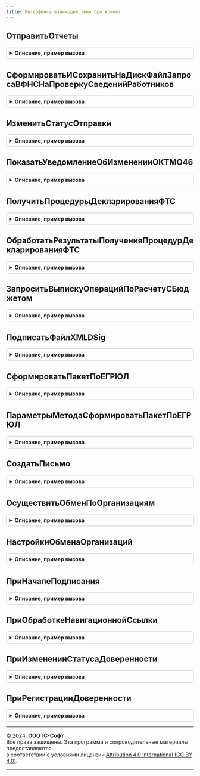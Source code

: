 ```yaml
---
title: Интерфейсы взаимодействия бро клиент
---
```



## ОтправитьОтчеты
<details style="margin: 1em 0; padding: 0.5em; border: 1px solid #ccc; border-radius: 6px;">

<summary style="font-weight: bold; cursor: pointer;">Описание, пример вызова</summary>

```bsl

// Групповая отправка отчетов
//
// Параметры:
//  ВыполняемоеОповещение	 - ОписаниеОповещения - описание оповещения, вызываемого после завершения отправки.
//  Ссылки					 - Массив - Массив ссылок на рег. отчеты.
//
Процедура ОтправитьОтчеты(ВыполняемоеОповещение, Ссылки) Экспорт
```

Пример вызова
```bsl
ИнтерфейсыВзаимодействияБРОКлиент.ОтправитьОтчеты(ВыполняемоеОповещение, Ссылки) 
```
</details>

## СформироватьИСохранитьНаДискФайлЗапросаВФНСНаПроверкуСведенийРаботников
<details style="margin: 1em 0; padding: 0.5em; border: 1px solid #ccc; border-radius: 6px;">

<summary style="font-weight: bold; cursor: pointer;">Описание, пример вызова</summary>

```bsl

// Процедура создает и записывает на диск файл(-ы) для представления в налоговую инспекцию
// запроса работодателя на проверку ИНН, ФИО, СНИЛС работающих лиц в электронной форме.
//
// Параметры:
//  СтруктураПараметров - Структура - варианты свойств:
//     Вариант 1:
//        * Организация - СправочникСсылка.Организации - организация, по работникам
//                        которой будут формироваться сведения для файла;
//        * ДатаПодписи - Дата - дата, на которую будут формироваться сведения для файла;
//        * РазмерПачки - Число - допустимое количество физических лиц в одном файле
//                        (необязательный параметр, по умолчанию допустимое количество равно 200;
//                        в случае превышения, будет записано необходимое количество файлов).
//     Вариант 2:
//        * РасчетПоСтраховымВзносам - ДокументСсылка.РегламентированныйОтчет - документ,
//                        по данным которого будут формироваться сведения для файла;
//        * РазмерПачки - Число - допустимое количество физических лиц в одном файле
//                        (необязательный параметр, по умолчанию допустимое количество равно 200;
//                        в случае превышения, будет записано необходимое количество файлов).
//
Процедура СформироватьИСохранитьНаДискФайлЗапросаВФНСНаПроверкуСведенийРаботников(СтруктураПараметров) Экспорт
```

Пример вызова
```bsl
ИнтерфейсыВзаимодействияБРОКлиент.СформироватьИСохранитьНаДискФайлЗапросаВФНСНаПроверкуСведенийРаботников(СтруктураПараметров) 
```
</details>

## ИзменитьСтатусОтправки
<details style="margin: 1em 0; padding: 0.5em; border: 1px solid #ccc; border-radius: 6px;">

<summary style="font-weight: bold; cursor: pointer;">Описание, пример вызова</summary>

```bsl

// Процедура предназначена для установки вручную статуса отправки из экранных форм объектов,
// отображаемых на закладке "Отчеты" формы "1С-Отчетность", путем выбора значения из выпадающего списка.
//
// Параметры:
//  ПараметрыИзменения - Структура со свойствами:
//    "Форма" - ФормаКлиентскогоПриложения - форма регл. отчета или уведомления о спецрежимах налогообложения;
//    "Организация" - СправочникСсылка.Организации - организация;
//    "КонтролирующийОрган" - Перечисление.ТипыКонтролирующихОрганов - контролирующий орган;
//    "ТекстВопроса" (необязательный) - Строка - текст предупреждения при попытке установить статус "Сдано".
//
Процедура ИзменитьСтатусОтправки(ПараметрыИзменения) Экспорт
```

Пример вызова
```bsl
ИнтерфейсыВзаимодействияБРОКлиент.ИзменитьСтатусОтправки(ПараметрыИзменения) 
```
</details>

## ПоказатьУведомлениеОбИзмененииОКТМО46
<details style="margin: 1em 0; padding: 0.5em; border: 1px solid #ccc; border-radius: 6px;">

<summary style="font-weight: bold; cursor: pointer;">Описание, пример вызова</summary>

```bsl

// Показывает организациям из Московской области уведомление об изменении ОКТМО в 2018 году.
//
// Параметры:
//   Организация - СправочникСсылка.Организации - ссылка на организацию для которой нужно вывести уведомление.
//   ОповещениеПродолжения - ОписаниеОповещения - описание оповещения, вызываемого после закрытия формы.
//
Процедура ПоказатьУведомлениеОбИзмененииОКТМО46(Организация, ОповещениеПродолжения = Неопределено) Экспорт
```

Пример вызова
```bsl
ИнтерфейсыВзаимодействияБРОКлиент.ПоказатьУведомлениеОбИзмененииОКТМО46(Организация, ОповещениеПродолжения);
```
</details>

## ПолучитьПроцедурыДекларированияФТС
<details style="margin: 1em 0; padding: 0.5em; border: 1px solid #ccc; border-radius: 6px;">

<summary style="font-weight: bold; cursor: pointer;">Описание, пример вызова</summary>

```bsl

// Возвращает процедуры таможенного декларирования на сайте ФТС edata.customs.ru,
// при необходимости, запрашивает логин и пароль портала ФТС и может запомнить их в 1С-Отчетности.
//
// Параметры:
//   ОповещениеОЗавершении - ОписаниеОповещения - описание процедуры, принимающей результат.
//     Результат - структура дополнительных параметров получения при РежимыРаботы.ТолькоПолучитьНастройки = Истина,
//       включает элементы "ПараметрыОтправки" и "ПараметрыСоединения" для вызова функции
//       "ИнтерфейсыВзаимодействияБРОВызовСервера.ПолучитьПроцедурыДекларированияФТСССервера", иначе Массив:
//       * РегистрационныйНомер  - Строка - пример: "10013160/160620/0302033", "null" - не задан
//                                          (для выпущенных и зарегистрированных ДТ всегда задан)
//       * ДатаСоздания          - Строка - пример: "2020-06-16T17:26:16";
//       * ТипПроцедуры          - Строка - пример: "ЭК 10", "ИМ 40", число кода процедуры согласно классификатору
//                                          в решении Комиссии Таможенного союза от 20.09.2010 N 378
//                                          (ред. от 21.04.2020) "О классификаторах, используемых для заполнения
//                                          таможенных документов", приложении 1
//                                          http://www.consultant.ru/document/cons_doc_LAW_105110/ec01d1f8f765126d090770e15d2f714e88c4bc67/
//       * Статус                - Строка - пример: "10", у старых ДТ пустая строка; классификатор статусов
//                                          есть в решении Комиссии Таможенного союза от 20.09.2010 N 378
//                                          (ред. от 21.04.2020) "О классификаторах, используемых для заполнения
//                                          таможенных документов", приложении 14
//                                          http://www.consultant.ru/document/cons_doc_LAW_105110/6b14436828c8d727b30feb8feaf7b8f9585b03cd/
//           Только для РежимПолучения = "":
//       * Примечание            - Строка.
//           Только для РежимПолучения = "ВыпущенныеДТ":
//       * ВсегоТоваровМест      - Строка - пример: "3/2"
//       * ОбщаяСтоимость        - Строка - пример: "8 620 403,79 RUB"
//       * ДатаРешения           - Строка - пример: "16.06.2020"
//       * Отправитель           - Строка - пример: ""MICROSOFT IRELAND OPERATIONS LTD" СО СКЛАДА "TEST" ИНН  КПП "
//       * Получатель            - Строка - пример: "ООО "Тест" ИНН 9620030509 КПП 962001001"
//       * СтранаОтправления     - Строка - пример: "НИДЕРЛАНДЫ"
//       * СтранаНазначения      - Строка - пример: "РОССИЯ"
//       * СтранаПроисхождения   - Строка - пример: "РАЗНЫЕ", "КИТАЙ"
//       * ОтветственныйЗаФинУрегулирование - Строка - пример: "ООО "Тест" ИНН 9620030509 КПП 962001001" (при импорте)
//       * Идентификатор         - Строка - пример: "f9c0e49e-f5b8-3e27-b9b4-84fdf001985c"
//       * ПроцедураВЛК          - Строка - пример: "null"
//       * ДатаРегистрации       - Строка - пример: "2020-06-16T00:00:00"
//       * КодРегистрации        - Строка - пример: "10015160"
//       * ПорядковыйНомер       - Строка - пример: "0305033"
//       * Декларант             - Строка - пример: "ООО "Тест" ИНН 9620030509 КПП 962001001"
//       * ИмяОтправителя        - Строка - пример: ""MICROSOFT IRELAND OPERATIONS LTD" СО СКЛАДА "TEST""
//       * ИмяПолучателя         - Строка - пример: "ООО "Тест""
//       * Модель                - Строка - пример: "AUDRequest"
//       * ИмяСтатуса            - Строка - пример: "Saved"
//       * Версия                - Строка - пример: "4.2.0/1.0.0"
//   Организация           - СправочникСсылка.Организации - ссылка на организацию,
//                                                          настройки обмена с ФТС которой используются.
//   РежимПолучения        - Строка - "ВыпущенныеДТ" для выпущенных и зарегистриорванных деклараций на товары,
//                                    примеры результатов приведены для этого варианта;
//                                  - "" для заводимых вручную в личном кабинете ФТС процедур декларирования.
//   Отборы - Структура с необязательными свойствами, по которым выполняется отбор, если свойства присутствуют, заданы:
//     * ТипПроцедуры         - Строка - "ЭК" - экспорт, "ИМ" - импорт;
//     * ДатаРешенияС         - Дата;
//     * ДатаРешенияПо        - Дата;
//     * РегистрационныйНомер - Строка.
//   РежимыРаботы - Неопределено или Структура, в которой могут быть элементы:
//     * ТолькоПолучитьНастройки                   - Булево - по умолчанию Ложь, только получение или ввод параметров
//                                                   настройки;
//     * ПовторятьЗапросПароляПриОшибке            - Булево - по умолчанию Истина, в том числе учитывается в процедуре
//                                                   "ОбработатьРезультатыПолученияПроцедурДекларированияФТС";
//     * ПоказыватьДиалогПриОшибкеДоступаВИнтернет - Булево - по умолчанию Истина,  в том числе учитывается в процедуре
//                                                   "ОбработатьРезультатыПолученияПроцедурДекларированияФТС".
//
Процедура ПолучитьПроцедурыДекларированияФТС( Экспорт
```

Пример вызова
```bsl
ИнтерфейсыВзаимодействияБРОКлиент.ПолучитьПроцедурыДекларированияФТС();
```
</details>

## ОбработатьРезультатыПолученияПроцедурДекларированияФТС
<details style="margin: 1em 0; padding: 0.5em; border: 1px solid #ccc; border-radius: 6px;">

<summary style="font-weight: bold; cursor: pointer;">Описание, пример вызова</summary>

```bsl

// Обрабатывает результаты получения процедур таможенного декларирования товаров с сайта ФТС.
//
// Параметры:
//   ОповещениеОЗавершении - ОписаниеОповещения - описание процедуры, принимающей результат.
//     Результат - при незаданном оповещении "ОповещениеОПолученииНастроек" принимает результат вместо него,
//                 а также принимает Массив с полученными таможенными декларациями, формат описан в оповещении
//                 процедуры "ПолучитьПроцедурыДекларированияФТС".
//   ПроцедурыДекларирования - Неопределено или Массив процедур декларирования, результат функции
//                             "ИнтерфейсыВзаимодействияБРОВызовСервера.ПолучитьПроцедурыДекларированияФТСССервера".
//   ДополнительныеПараметрыПолучения - Структура - результат вызова процедуры "ПолучитьПроцедурыДекларированияФТС"
//                                                  при РежимыРаботы.ТолькоПолучитьНастройки = Истина,
//                                                  возвращает результаты в оповещение, заданное этой процедурой.
//   ОповещениеОПолученииНастроек - ОписаниеОповещения - описание процедуры, принимающей результат получения настроек,
//                                                       при незаданном значении вызывается "ОповещениеОЗавершении".
//     Результат - структура дополнительных параметров получения при РежимыРаботы.ТолькоПолучитьНастройки = Истина
//                 вызова процедуры "ПолучитьПроцедурыДекларированияФТС" в случае повтора попытки соединения
//                 или ввоза пароля.
//
Процедура ОбработатьРезультатыПолученияПроцедурДекларированияФТС( Экспорт
```

Пример вызова
```bsl
ИнтерфейсыВзаимодействияБРОКлиент.ОбработатьРезультатыПолученияПроцедурДекларированияФТС();
```
</details>

## ЗапроситьВыпискуОперацийПоРасчетуСБюджетом
<details style="margin: 1em 0; padding: 0.5em; border: 1px solid #ccc; border-radius: 6px;">

<summary style="font-weight: bold; cursor: pointer;">Описание, пример вызова</summary>

```bsl

Процедура ЗапроситьВыпискуОперацийПоРасчетуСБюджетом(ОповещениеОЗавершении, Организация, РегистрацияВНалоговомОргане, Год) Экспорт
```

Пример вызова
```bsl
ИнтерфейсыВзаимодействияБРОКлиент.ЗапроситьВыпискуОперацийПоРасчетуСБюджетом(ОповещениеОЗавершении, Организация, РегистрацияВНалоговомОргане, Год) 
```
</details>

## ПодписатьФайлXMLDSig
<details style="margin: 1em 0; padding: 0.5em; border: 1px solid #ccc; border-radius: 6px;">

<summary style="font-weight: bold; cursor: pointer;">Описание, пример вызова</summary>

```bsl

// Подписать файл XML в формате XMLDSig сертификатом учетной записи документообороат или заданным явно,
// по умолчанию в формате, используемом для СЗВ-ТД.
//
// Параметры:
//   ОповещениеОЗавершении      - ОписаниеОповещения - описание процедуры, принимающей результат.
//     Результат                  - Строка - адрес временного хранилища с двоичными данными подписанного файла,
//                                  Неопределено - при ошибке.
//   ОрганизацияИлиСертификат   - СправочникСсылка.Организации или
//                                СправочникСсылка.УчетныеЗаписиДокументооборота или,
//                                Строка - отпечаток сертификата или,
//                                Структура - структура свойств сертификата в формате
//                                  "КриптографияЭДКОКлиент.НайтиСертификат".
//   АдресДанных                - Строка - адрес временного хранилища с двоичными данными файла, который нужно
//                                  подписать.
//   НастройкиПодписи           - Неопределено - при незаданном значении используются настройки для подписи СЗВ-ТД,
//                                Структура - может передавать специфические настройки подписи, в формате, используемом
//                                  в обработке "ДокументооборотСКонтролирующимиОрганами"
//                                  форме "КонтейнерКлиентскихМетодов" у процедуры "ПодписатьФайлXMLDSig".
//
Процедура ПодписатьФайлXMLDSig( Экспорт
```

Пример вызова
```bsl
ИнтерфейсыВзаимодействияБРОКлиент.ПодписатьФайлXMLDSig();
```
</details>

## СформироватьПакетПоЕГРЮЛ
<details style="margin: 1em 0; padding: 0.5em; border: 1px solid #ccc; border-radius: 6px;">

<summary style="font-weight: bold; cursor: pointer;">Описание, пример вызова</summary>

```bsl

// Объединяет сканы в многостраничные tif-документы, затем подписывает их и формирует пакет для ФНС.
//
// Параметры:
//  Параметры	 - Структура - описание см в методе ПараметрыМетодаСформироватьПакетПоЕГРЮЛ
//
Процедура СформироватьПакетПоЕГРЮЛ(Параметры) Экспорт
```

Пример вызова
```bsl
ИнтерфейсыВзаимодействияБРОКлиент.СформироватьПакетПоЕГРЮЛ(Параметры) 
```
</details>

## ПараметрыМетодаСформироватьПакетПоЕГРЮЛ
<details style="margin: 1em 0; padding: 0.5em; border: 1px solid #ccc; border-radius: 6px;">

<summary style="font-weight: bold; cursor: pointer;">Описание, пример вызова</summary>

```bsl

// Описание параметров для метода СформироватьПакетПоЕГРЮЛ
//
// Параметры:
//  ОповещениеОЗавершении	 - ОповещениеОповещения - в данную процедуру будет передан результат:
//								Структура:
//									* Выполнено - Булево
//									* Адрес - Строка - Адрес во временном хранилище, в котором содержатся двоичные данные пакета.
//											Неопределено, если Выполнено Ложь.
//									* ИмяПакета - Строка - Имя файла архива. Неопределено, если Выполнено Ложь.
//									* ТекстИнформации - Строка
//									* ОтправкаСсылка - СправочникСсылка.ОтправкиРегистрацияЮЛ
//									* ТипОшибки - Число
//								или
//								Неопределено - в случае если пользователь нажал Отменить в форме выбора сертификата
//												или в форме ввода пароля для облачного сертификата
//  Заявление	 			 - ДокументСсылка.УведомлениеОСпецрежимахНалогообложения
//  КодНО		 			 - Строка(4) - код налогового органа, в который будет подаваться заявление
//  ОписаниеФайлов			 - Массив структур - содержит структуры с описанием приложенных сканов:
//								* ВидДокумента - Перечисление.ВидыДокументовДляЭлГосРегистрации - вид документа
// 								* АдресаФайлов - Массив - Массив адресов сканов во временном хранилище, содержащих двоичные
// 										данные файлов. Последовательность адресов в массиве	будет определять последовательность
//										листов в итоговом tif. Разрешены следующие форматы сканов - BMP, GIF, JPEG, PNG, TIFF.
//								* ТипыСодержимогоЗаявления - Перечисления.ТипыСодержимогоФайлов.XML, если заявление в формате XML,
//										отсутствует или пустое в остальных случаях
//  СпособПредоставленияОтвета - Перечисление.СпособыОтветаНаЭлГосРегистрацию - Способ получения ответа от ФНС
//	ЭлПочтаЗаявителя 		 - Строка - электронная почта заявителя
//	ИННЗаявителя 		     - Строка(12) - ИНН физ.лица заявителя. Пустая строка или строка из 12 нулей, если ИНН отсутствует
//	ПодписатьПакет			 - Булево - показать кнопку "Подписать" на форме
//	ОтправитьПакет			 - Булево - показать кнопку "Подписать и отправить" на форме
//	ВыводитьСообщения		 - Булево - выводить сообщения пользователю об статусе отправки или формирования пакета
//
Функция ПараметрыМетодаСформироватьПакетПоЕГРЮЛ() Экспорт
```

Пример вызова
```bsl
Результат = ИнтерфейсыВзаимодействияБРОКлиент.ПараметрыМетодаСформироватьПакетПоЕГРЮЛ() 
```
</details>

## СоздатьПисьмо
<details style="margin: 1em 0; padding: 0.5em; border: 1px solid #ccc; border-radius: 6px;">

<summary style="font-weight: bold; cursor: pointer;">Описание, пример вызова</summary>

```bsl

// Открыть форму отправки письма в контролирующие органы
//
// Параметры:
//  Форма                     - ФормаКлиентскогоПриложения - владелец,
//  Организация               - Справочники.ОрганизацияСсылка,
//  КонтролирующийОрган       - Строка - "ФНС", "ПФР" или "ФСГС",
//  КодКонтролирующегоОргана  - Строка - при незаполненном значении подставляется из свойств организации,
//  Тема                      - Строка - при незаполненном значении берется из имени первого вложения,
//  Вложения - СписокЗначений - значение задает адрес во временном хранилище двоичных данных вложения, представление задает имя файла вложения,
//  ДополнительныеРеквизиты   - Структура:
//    * Содержание  - Строка - необязательный ключ, при незаполненном значении берется тема,
//    * Комментарий - Строка - необязательный ключ,
//    * Категория   - Строка - необязательный ключ, определяется автоматически по имени вложения.
//
Процедура СоздатьПисьмо( Экспорт
```

Пример вызова
```bsl
ИнтерфейсыВзаимодействияБРОКлиент.СоздатьПисьмо();
```
</details>

## ОсуществитьОбменПоОрганизациям
<details style="margin: 1em 0; padding: 0.5em; border: 1px solid #ccc; border-radius: 6px;">

<summary style="font-weight: bold; cursor: pointer;">Описание, пример вызова</summary>

```bsl

// Осуществляет обмен с получением входящих документов, получением и отправкой ответных квитанций.
// Для проверки, что обмен с контролирующим органом доступен у организации, можно использовать вызов вида:
// ИнтерфейсыВзаимодействияБРО.ПодключенДокументооборотСКонтролирующимОрганом(Организация, КонтролирующийОрган, Ложь)
//
// Параметры:
//   Форма                      - ФормаКлиентскогоПриложения - вызывающая форма, при значении Неопределено используется
//                                встроенная скрытая форма, форма может использоваться как владелец окон, при получении
//                                уникальных идентификаторов.
//   Организации                - СправочникСсылка.Организация или их Массив - при значении Неопределено обмен
//                                осуществляется по учетным записям документооборота всех организаций, кроме
//                                помеченных на удаление.
//   ВыполняемоеОповещение      - ОписаниеОповещения - описание необязательного оповещения, вызываемого после
//                                завершения обмена, при этом на экране может быть отображен диалог с результатами обмена.
//   КонтролирующийОрган        - Строка - если гос. орган задан, обмен, по возможности, выполняется только с ним,
//                                примеры: "ФНС", "ПФР", "ФСГС", "ФСС", "ФСРАР", "РПН", "ФТС", "БанкРоссии".
//   СсылкаНаОтправляемыйОбъект - ДокументСсылка, СправочникСсылка - ссылка на отчет, если нужно обновить состояние
//                                только этого отчета.
//
Процедура ОсуществитьОбменПоОрганизациям( Экспорт
```

Пример вызова
```bsl
ИнтерфейсыВзаимодействияБРОКлиент.ОсуществитьОбменПоОрганизациям();
```
</details>

## НастройкиОбменаОрганизаций
<details style="margin: 1em 0; padding: 0.5em; border: 1px solid #ccc; border-radius: 6px;">

<summary style="font-weight: bold; cursor: pointer;">Описание, пример вызова</summary>

```bsl

// Получение настроек обмена, свойств сертификата. Описание вызова см. в одноименной процедуре
// обработки "ДокументооборотСКонтролирующимиОрганами", формы "КонтейнерКлиентскихМетодов".
//
// Пример вызова:
//   ИнтерфейсыВзаимодействияБРОКлиент.НастройкиОбменаОрганизаций(Оповещение, Организация);
//
// Пример обработки результата оповещения:
//   Если Результат <> Неопределено И Результат.НастройкиОбмена[0].СвойстваСертификатаРуководителя <> Неопределено Тогда
//     СвойстваСубъекта = КриптографияЭДКОКлиентСервер.РазобратьСтрокуСубъекта(
//       Результат.НастройкиОбмена[0].СвойстваСертификатаРуководителя.Владелец);
//     ФИО = СокрЛП(СвойстваСубъекта["SN"] + " " + СвойстваСубъекта["GN"]);
//   Иначе
//     ФИО = "";
//   КонецЕсли;
Процедура НастройкиОбменаОрганизаций( Экспорт
```

Пример вызова
```bsl
ИнтерфейсыВзаимодействияБРОКлиент.НастройкиОбменаОрганизаций();
```
</details>

## ПриНачалеПодписания
<details style="margin: 1em 0; padding: 0.5em; border: 1px solid #ccc; border-radius: 6px;">

<summary style="font-weight: bold; cursor: pointer;">Описание, пример вызова</summary>

```bsl

// При подписи доверенности справочника "МашиночитаемыеДоверенности",
// описание см. МашиночитаемыеДоверенностиФНСКлиентПереопределяемый.ПриНачалеПодписания
//
Процедура ПриНачалеПодписания(Организации, Файл, Полномочия, Оповещение, СтандартнаяОбработка) Экспорт
```

Пример вызова
```bsl
ИнтерфейсыВзаимодействияБРОКлиент.ПриНачалеПодписания(Организации, Файл, Полномочия, Оповещение, СтандартнаяОбработка) 
```
</details>

## ПриОбработкеНавигационнойСсылки
<details style="margin: 1em 0; padding: 0.5em; border: 1px solid #ccc; border-radius: 6px;">

<summary style="font-weight: bold; cursor: pointer;">Описание, пример вызова</summary>

```bsl

// При обработке навигационной ссылки доверенности справочника "МашиночитаемыеДоверенности",
// описание см. МашиночитаемыеДоверенностиФНСКлиентПереопределяемый.ПриОбработкеНавигационнойСсылки
//
Процедура ПриОбработкеНавигационнойСсылки( Экспорт
```

Пример вызова
```bsl
ИнтерфейсыВзаимодействияБРОКлиент.ПриОбработкеНавигационнойСсылки();
```
</details>

## ПриИзмененииСтатусаДоверенности
<details style="margin: 1em 0; padding: 0.5em; border: 1px solid #ccc; border-radius: 6px;">

<summary style="font-weight: bold; cursor: pointer;">Описание, пример вызова</summary>

```bsl

// При изменении статуса доверенности справочника "МашиночитаемыеДоверенности",
// описание см. МашиночитаемыеДоверенностиФНСКлиентПереопределяемый.ПриИзмененииСтатусаДоверенности
//
Процедура ПриИзмененииСтатусаДоверенности(СтатусыДоверенностей) Экспорт
```

Пример вызова
```bsl
ИнтерфейсыВзаимодействияБРОКлиент.ПриИзмененииСтатусаДоверенности(СтатусыДоверенностей) 
```
</details>

## ПриРегистрацииДоверенности
<details style="margin: 1em 0; padding: 0.5em; border: 1px solid #ccc; border-radius: 6px;">

<summary style="font-weight: bold; cursor: pointer;">Описание, пример вызова</summary>

```bsl

// При изменении статуса доверенности справочника "МашиночитаемыеДоверенности",
// описание см. МашиночитаемыеДоверенностиФНСКлиентПереопределяемый.ПриРегистрацииДоверенности
//
Процедура ПриРегистрацииДоверенности(Доверенность, СтандартнаяОбработка, ОбработчикЗавершения) Экспорт
```

Пример вызова
```bsl
ИнтерфейсыВзаимодействияБРОКлиент.ПриРегистрацииДоверенности(Доверенность, СтандартнаяОбработка, ОбработчикЗавершения) 
```
</details>

---

© 2024, **ООО 1С-Софт**  
Все права защищены. Эта программа и сопроводительные материалы предоставляются  
в соответствии с условиями лицензии [Attribution 4.0 International (CC BY 4.0)](https://creativecommons.org/licenses/by/4.0/legalcode).

---
